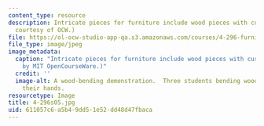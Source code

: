 ```yaml
---
content_type: resource
description: Intricate pieces for furniture include wood pieces with curvature. (Image
  courtesy of OCW.)
file: https://ol-ocw-studio-app-qa.s3.amazonaws.com/courses/4-296-furniture-making-spring-2005/611057c6a5b49dd51e52dd48d47fbaca_4-296s05.jpg
file_type: image/jpeg
image_metadata:
  caption: "Intricate pieces for furniture include wood pieces with curvature. (Image\_\
    by MIT OpenCourseWare.)"
  credit: ''
  image-alt: A wood-bending demonstration.  Three students bending wooden strips with
    their hands.
resourcetype: Image
title: 4-296s05.jpg
uid: 611057c6-a5b4-9dd5-1e52-dd48d47fbaca
---
```

